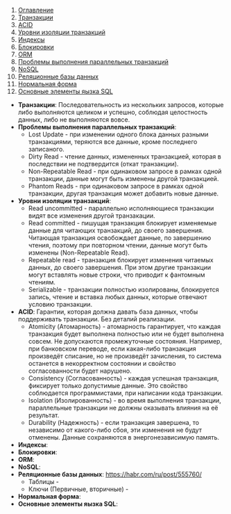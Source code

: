 1. [Оглавление](https://github.com/Nethius/cheatsheet/blob/main/README.md)
1. [Транзакции](#1)
1. [ACID](#2)
1. [Уровни изоляции транзакций](#3)
1. [Индексы](#4)
1. [Блокировки](#5)
1. [ORM](#6)
1. [Проблемы выполнения параллельных транзакций](#7)
1. [NoSQL](#8)
1. [Реляционные базы данных](#9)
1. [Нормальная форма](#10)
1. [Основные элементы яызка SQL](#11)

* **Транзакции**: <a name="1"></a> Последовательность из нескольких запросов, которые либо выполняются целиком и успешно, соблюдая целостность данных, либо не выполняются вовсе.
* **Проблемы выполнения параллельных транзакций**: <a name="7"></a>
    * Lost Update - при изменении одного блока данных разными транзакциями, теряются все данные, кроме последнего записаного.
    * Dirty Read - чтение данных, измененных транзакцией, которая в последствии не подтвердится (откат транзакции).
    * Non-Repeatable Read - при одинаковом запросе в рамках одной транзакции, данные могут быть изменены другой транзакцией.
    * Phantom Reads - при одинаковом запросе в рамках одной транзакции, другая транзакция может добавить новые данные.
* **Уровни изоляции транзакций**: <a name="3"></a>
    * Read uncommitted - параллельно исполняющиеся транзакции видят все изменения другой транзакации. 
    * Read committed - пишущая транзакция блокирует изменяемые данные для читающих транзакций, до своего завершения. Читающая транзакция освобождает данные, по завершению чтения, поэтому при повторном чтении, данные могут быть изменены (Non-Repeatable Read).
    * Repeatable read - транзакция блокирует изменения читаемых данных, до своего завершения. При этом другие транзакции могут вставлять новые строки, что приводит к фантомным чтениям.
    * Serializable - транзакции полностью изолированы, блокируется запись, чтение и вставка любых данных, которые отвечают условию транзакции.
* **ACID**: <a name="2"></a> Гарантии, которая должна давать база данных, чтобы поддерживать транзакции. Без деталий реализации.
    * Atomicity (Атомарность) - атомарность гарантирует, что каждая транзакция будет выполнена полностью или не будет выполнена совсем. Не допускаются промежуточные состояния. Например, при банковском переводе, если какая-либо транзакция произведёт списание, но не произведёт зачисления, то система останется в некорректном состоянии и свойство согласованности будет нарушено.
    * Consistency (Согласованность) - каждая успешная транзакция, фиксирует только допустимые данные. Это свойство соблюдается программистами, при написании кода транзакции. 
    * Isolation (Изолированность) - во время выполнения транзакции, параллельные транзакции не должны оказывать влияния на её результат.
    * Durability (Надежность) - если транзакция завершена, то независимо от какого-либо сбоя, эти изменения не будут отменены. Данные сохраняются в энергонезависимую память.
* **Индексы**: <a name="4"></a>
* **Блокировки**: <a name="5"></a>
* **ORM**: <a name="6"></a>
* **NoSQL**: <a name="8"></a> 
* **Реляционные базы данных**: <a name="9"></a> https://habr.com/ru/post/555760/
    * Таблицы -
    * Ключи (Первичные, вторичные) -
* **Нормальная форма**: <a name="10"></a>
* **Основные элементы яызка SQL**: <a name="11"></a>